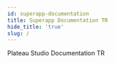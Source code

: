 ```yaml
---
id: superapp-documentation
title: Superapp Documentation TR
hide_title: 'true'
slug: /
---
```


<p>Plateau Studio Documentation TR</p>
